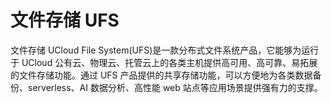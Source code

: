# 文件存储 UFS



文件存储 UCloud File System(UFS)是一款分布式文件系统产品，它能够为运行于 UCloud 公有云、物理云、托管云上的各类主机提供高可用、高可靠、易拓展的文件存储功能。通过 UFS 产品提供的共享存储功能，可以方便地为各类数据备份、serverless、AI 数据分析、高性能 web 站点等应用场景提供强有力的支撑。




